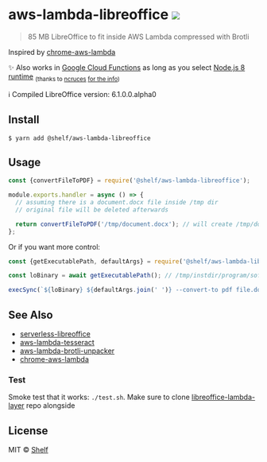 # aws-lambda-libreoffice ![](https://img.shields.io/badge/code_style-prettier-ff69b4.svg)

> 85 MB LibreOffice to fit inside AWS Lambda compressed with Brotli

Inspired by [chrome-aws-lambda](https://github.com/alixaxel/chrome-aws-lambda)

✨ Also works in [Google Cloud Functions](https://cloud.google.com/functions/) as long as you select [Node.js 8 runtime](https://cloud.google.com/functions/docs/concepts/nodejs-8-runtime) <sub>(thanks to [ncruces](https://github.com/ncruces) [for the info](https://github.com/vladgolubev/aws-lambda-libreoffice/issues/28#issuecomment-427397121))</sub>

:information_source: Compiled LibreOffice version: 6.1.0.0.alpha0

## Install

```
$ yarn add @shelf/aws-lambda-libreoffice
```

## Usage

```js
const {convertFileToPDF} = require('@shelf/aws-lambda-libreoffice');

module.exports.handler = async () => {
  // assuming there is a document.docx file inside /tmp dir
  // original file will be deleted afterwards

  return convertFileToPDF('/tmp/document.docx'); // will create /tmp/document.pdf
};
```

Or if you want more control:

```js
const {getExecutablePath, defaultArgs} = require('@shelf/aws-lambda-libreoffice');

const loBinary = await getExecutablePath(); // /tmp/instdir/program/soffice

execSync(`${loBinary} ${defaultArgs.join(' ')} --convert-to pdf file.docx --outdir /tmp`);
```

## See Also

- [serverless-libreoffice](https://github.com/vladgolubev/serverless-libreoffice)
- [aws-lambda-tesseract](https://github.com/shelfio/aws-lambda-tesseract)
- [aws-lambda-brotli-unpacker](https://github.com/shelfio/aws-lambda-brotli-unpacker)
- [chrome-aws-lambda](https://github.com/alixaxel/chrome-aws-lambda)

### Test

Smoke test that it works: `./test.sh`.
Make sure to clone [libreoffice-lambda-layer](https://github.com/shelfio/libreoffice-lambda-layer) repo alongside

## License

MIT © [Shelf](https://shelf.io)
